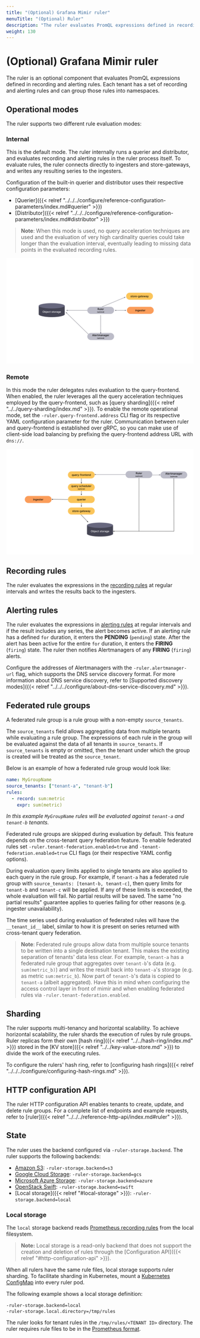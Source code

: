 ```yaml
---
title: "(Optional) Grafana Mimir ruler"
menuTitle: "(Optional) Ruler"
description: "The ruler evaluates PromQL expressions defined in recording and alerting rules."
weight: 130
---
```


# (Optional) Grafana Mimir ruler

The ruler is an optional component that evaluates PromQL expressions defined in recording and alerting rules.
Each tenant has a set of recording and alerting rules and can group those rules into namespaces.

## Operational modes

The ruler supports two different rule evaluation modes:

### Internal

This is the default mode. The ruler internally runs a querier and distributor, and evaluates recording and alerting rules in the ruler process itself.
To evaluate rules, the ruler connects directly to ingesters and store-gateways, and writes any resulting series to the ingesters.

Configuration of the built-in querier and distributor uses their respective configuration parameters:

- [Querier]({{< relref "../../../configure/reference-configuration-parameters/index.md#querier" >}})
- [Distributor]({{< relref "../../../configure/reference-configuration-parameters/index.md#distributor" >}})

> **Note**: When this mode is used, no query acceleration techniques are used and the evaluation of very high cardinality queries could take longer than the evaluation interval, eventually leading to missing data points in the evaluated recording rules.

[//]: # "Diagram source of ruler interactions https://docs.google.com/presentation/d/1LemaTVqa4Lf_tpql060vVoDGXrthp-Pie_SQL7qwHjc/edit#slide=id.g11658e7e4c6_0_938"

![Architecture of Grafana Mimir's ruler component in internal mode](ruler-internal.svg)

### Remote

In this mode the ruler delegates rules evaluation to the query-frontend. When enabled, the ruler leverages all the query acceleration techniques employed by the query-frontend, such as [query sharding]({{< relref "../../query-sharding/index.md" >}}).
To enable the remote operational mode, set the `-ruler.query-frontend.address` CLI flag or its respective YAML configuration parameter for the ruler.
Communication between ruler and query-frontend is established over gRPC, so you can make use of client-side load balancing by prefixing the query-frontend address URL with `dns://`.

![Architecture of Grafana Mimir's ruler component in remote mode](ruler-remote.svg)

## Recording rules

The ruler evaluates the expressions in the [recording rules](https://prometheus.io/docs/prometheus/latest/configuration/recording_rules/#recording-rules) at regular intervals and writes the results back to the ingesters.

## Alerting rules

The ruler evaluates the expressions in [alerting rules](https://prometheus.io/docs/prometheus/latest/configuration/alerting_rules/#alerting-rules) at regular intervals and if the result includes any series, the alert becomes active.
If an alerting rule has a defined `for` duration, it enters the **PENDING** (`pending`) state.
After the alert has been active for the entire `for` duration, it enters the **FIRING** (`firing`) state.
The ruler then notifies Alertmanagers of any **FIRING** (`firing`) alerts.

Configure the addresses of Alertmanagers with the `-ruler.alertmanager-url` flag, which supports the DNS service discovery format.
For more information about DNS service discovery, refer to [Supported discovery modes]({{< relref "../../../configure/about-dns-service-discovery.md" >}}).

## Federated rule groups

A federated rule group is a rule group with a non-empty `source_tenants`.

The `source_tenants` field allows aggregating data from multiple tenants while evaluating a rule group. The expressions
of each rule in the group will be evaluated against the data of all tenants in `source_tenants`. If `source_tenants` is
empty or omitted, then the tenant under which the group is created will be treated as the `source_tenant`.

Below is an example of how a federated rule group would look like:

```yaml
name: MyGroupName
source_tenants: ["tenant-a", "tenant-b"]
rules:
  - record: sum:metric
    expr: sum(metric)
```

_In this example `MyGroupName` rules will be evaluated against `tenant-a` and `tenant-b` tenants._

Federated rule groups are skipped during evaluation by default. This feature depends on
the cross-tenant query federation feature. To enable federated rules
set `-ruler.tenant-federation.enabled=true` and `-tenant-federation.enabled=true` CLI flags (or their respective YAML
config options).

During evaluation query limits applied to single tenants are also applied to each query in the rule group. For example,
if `tenant-a` has a federated rule group with `source_tenants: [tenant-b, tenant-c]`, then query limits for `tenant-b`
and `tenant-c` will be applied. If any of these limits is exceeded, the whole evaluation will fail. No partial results
will be saved. The same "no partial results" guarantee applies to queries failing for other reasons (e.g. ingester
unavailability).

The time series used during evaluation of federated rules will have the `__tenant_id__` label, similar to how it is
present on series returned with cross-tenant query federation.

> **Note**: Federated rule groups allow data from multiple source tenants to be written into a single
> destination tenant. This makes the existing separation of tenants' data less clear. For example, `tenant-a` has a
> federated rule group that aggregates over `tenant-b`'s data (e.g. `sum(metric_b)`) and writes the result back
> into `tenant-a`'s storage (e.g. as metric `sum:metric_b`). Now part of `tenant-b`'s data is copied to `tenant-a` (albeit
> aggregated). Have this in mind when configuring the access control layer in front of mimir and when enabling federated
> rules via `-ruler.tenant-federation.enabled`.

## Sharding

The ruler supports multi-tenancy and horizontal scalability.
To achieve horizontal scalability, the ruler shards the execution of rules by rule groups.
Ruler replicas form their own [hash ring]({{< relref "../../hash-ring/index.md" >}}) stored in the [KV store]({{< relref "../../key-value-store.md" >}}) to divide the work of the executing rules.

To configure the rulers' hash ring, refer to [configuring hash rings]({{< relref "../../../configure/configuring-hash-rings.md" >}}).

## HTTP configuration API

The ruler HTTP configuration API enables tenants to create, update, and delete rule groups.
For a complete list of endpoints and example requests, refer to [ruler]({{< relref "../../../reference-http-api/index.md#ruler" >}}).

## State

The ruler uses the backend configured via `-ruler-storage.backend`.
The ruler supports the following backends:

- [Amazon S3](https://aws.amazon.com/s3): `-ruler-storage.backend=s3`
- [Google Cloud Storage](https://cloud.google.com/storage/): `-ruler-storage.backend=gcs`
- [Microsoft Azure Storage](https://azure.microsoft.com/en-us/services/storage/): `-ruler-storage.backend=azure`
- [OpenStack Swift](https://wiki.openstack.org/wiki/Swift): `-ruler-storage.backend=swift`
- [Local storage]({{< relref "#local-storage" >}}): `-ruler-storage.backend=local`

### Local storage

The `local` storage backend reads [Prometheus recording rules](https://prometheus.io/docs/prometheus/latest/configuration/recording_rules/) from the local filesystem.

> **Note:** Local storage is a read-only backend that does not support the creation and deletion of rules through the [Configuration API]({{< relref "#http-configuration-api" >}}).

When all rulers have the same rule files, local storage supports ruler sharding.
To facilitate sharding in Kubernetes, mount a [Kubernetes ConfigMap](https://kubernetes.io/docs/concepts/configuration/configmap/) into every ruler pod.

The following example shows a local storage definition:

```
-ruler-storage.backend=local
-ruler-storage.local.directory=/tmp/rules
```

The ruler looks for tenant rules in the `/tmp/rules/<TENANT ID>` directory.
The ruler requires rule files to be in the [Prometheus format](https://prometheus.io/docs/prometheus/latest/configuration/recording_rules/#recording-rules).
